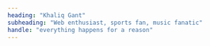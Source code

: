 ```yaml
---
heading: "Khaliq Gant"
subheading: "Web enthusiast, sports fan, music fanatic"
handle: "everything happens for a reason"
---
```

